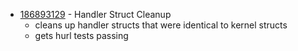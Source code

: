 - [186893129](https://www.pivotaltracker.com/story/show/186893129) - Handler Struct Cleanup
    - cleans up handler structs that were identical to kernel structs
    - gets hurl tests passing

